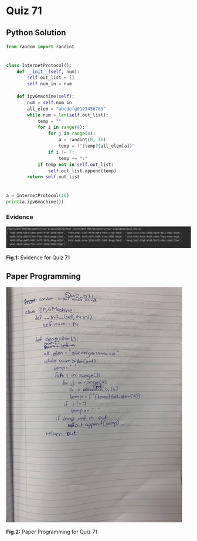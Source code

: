 # Quiz 71

## Python Solution 
```.py
from random import randint


class InternetProtocol():
    def __init__(self, num):
        self.out_list = []
        self.num_in = num

    def ipv6machine(self):
        num = self.num_in
        all_elem = "abcdefg0123456789"
        while num > len(self.out_list):
            temp = ""
            for i in range(8):
                for j in range(4):
                    a = randint(0, 16)
                    temp = f"{temp}{all_elem[a]}"
                if i != 7:
                    temp += ":"
            if temp not in self.out_list:
                self.out_list.append(temp)
        return self.out_list


a = InternetProtocol(10)
print(a.ipv6machine())

```

### Evidence
![](/Assets/Quiz_071_evidence.png)

**Fig.1:** Evidence for Quiz 71

## Paper Programming
![](/Assets/Quiz_071_papercode.jpeg)

**Fig.2:** Paper Programming for Quiz 71